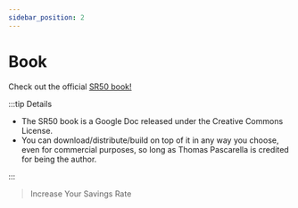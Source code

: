 ```yaml
---
sidebar_position: 2
---
```


# Book 

Check out the official [SR50 book!](https://docs.google.com/document/d/1Va6BySu3akYa1SWyfu4Awht-jDD21Gd4p0qcxM8cSog/edit?usp=sharing)

:::tip Details

- The SR50 book is a Google Doc released under the Creative Commons License. 
- You can download/distribute/build on top of it in any way you choose, even for commercial purposes, so long as Thomas Pascarella is credited for being the author.

:::

>Increase Your Savings Rate